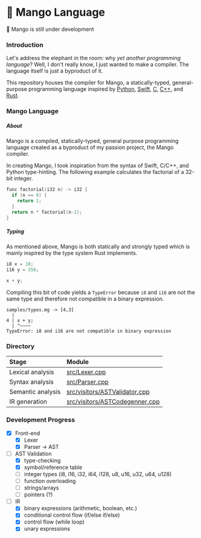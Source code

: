 # 🥭 Mango Language

📝 Mango is still under development

### Introduction
Let's address the elephant in the room: why *yet another programming language*?
Well, I don't really know, I just wanted to make a compiler. The language itself is just a byproduct of it.

This repository houses the compiler for Mango, a statically-typed, general-purpose programming language inspired by [Python](https://www.python.org/), [Swift](https://developer.apple.com/swift/), [C](https://en.wikipedia.org/wiki/C_%28programming_language%29), [C++](https://en.wikipedia.org/wiki/C%2B%2B), and [Rust](https://www.rust-lang.org/).

### Mango Language

##### About
Mango is a compiled, statically-typed, general purpose programming language created as a byproduct of my passion project, the Mango compiler.

In creating Mango, I took inspiration from the syntax of Swift, C/C++, and Python type-hinting. The following example calculates the factorial of a 32-bit integer.
```c
func factorial(i32 n) -> i32 {
  if (n == 0) {
    return 1;
  }
  return n * factorial(n-1);
}
```

##### Typing
As mentioned above, Mango is both statically and strongly typed which is mainly inspired by the type system Rust implements.
```c
i8 x = 10;
i16 y = 356;

x + y;
```
Compiling this bit of code yields a `TypeError` because `i8` and `i16` are not the same type and therefore not compatible in a binary expression.
```text
samples/types.mg -> [4,3]
  |
4 | x + y;
  | ^~~~~  
TypeError: i8 and i16 are not compatible in binary expression
```

### Directory
| Stage                | Module                                                                |
| :--                  | :--                                                                   |
| Lexical analysis     | [src/Lexer.cpp](src/Lexer.cpp)                                        |
| Syntax analysis      | [src/Parser.cpp](src/Parser.cpp)                                      |
| Semantic analysis    | [src/visitors/ASTValidator.cpp](src/visitors/ASTValidator.cpp)        |
| IR generation        | [src/visitors/ASTCodegenner.cpp](src/visitors/ASTCodegenner.cpp)      |

### Development Progress
- [x] Front-end
	- [x] Lexer
	- [x] Parser -> AST
- [ ] AST Validation
	- [x] type-checking
	- [x] symbol/reference table
	- [ ] integer types (i8, i16, i32, i64, i128, u8, u16, u32, u64, u128)
	- [ ] function overloading
	- [ ] strings/arrays
	- [ ] pointers (?)
- [ ] IR
	- [x] binary expressions (arithmetic, boolean, etc.)
	- [x] conditional control flow (if/else if/else)
	- [x] control flow (while loop)
	- [x] unary expressions
